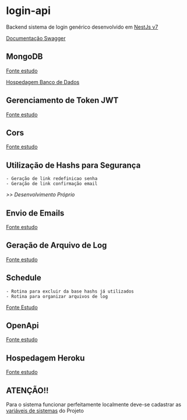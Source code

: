 # login-api

Backend sistema de login genérico desenvolvido em [NestJs v7](https://nestjs.com/)

[Documentação Swagger](https://nestjs-login-api.herokuapp.com/api-docs)

## MongoDB

[Fonte estudo](https://docs.nestjs.com/techniques/mongodb#mongo)

[Hospedagem Banco de Dados](https://www.mongodb.com/cloud/atlas/lp/try2?utm_source=google&utm_campaign=gs_americas_brazil_search_brand_atlas_desktop&utm_term=mongodb&utm_medium=cpc_paid_search&utm_ad=e&utm_ad_campaign_id=1718986516&gclid=CjwKCAiAzNj9BRBDEiwAPsL0d0HSeeUwwGHTFqVd_t5XZSeOFmo7pvTvlXeaxKchioSmGnu6Q71PDRoCXgwQAvD_BwE)


## Gerenciamento de Token JWT
 [Fonte estudo](https://docs.nestjs.com/security/authentication#jwt-functionality)

## Cors
 [Fonte estudo](https://docs.nestjs.com/security/cors)
## Utilização de Hashs para Segurança
    - Geração de link redefinicao senha
    - Geração de link confirmação email

*>> Desenvolvimento Próprio*
## Envio de Emails
[Fonte estudo](https://nest-modules.github.io/mailer/)
## Geração de Arquivo de Log 
[Fonte estudo](https://docs.nestjs.com/techniques/logger#logger)
## Schedule
    - Rotina para excluir da base hashs já utilizados
    - Rotina para organizar arquivos de log

 [Fonte Estudo](https://docs.nestjs.com/techniques/task-scheduling#task-scheduling)

## OpenApi 
[Fonte estudo](https://docs.nestjs.com/openapi/introduction)

## Hospedagem Heroku

[Fonte estudo](https://www.joshmorony.com/deploying-a-production-nestjs-server-on-heroku/)
## ATENÇÃO!!
Para o sistema funcionar perfeitamente localmente deve-se cadastrar as [variáveis de sistemas](src/configs/constants.config.ts) do Projeto